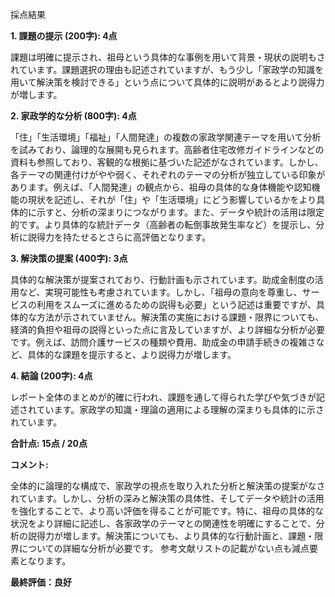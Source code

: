 採点結果

**1. 課題の提示 (200字): 4点**

課題は明確に提示され、祖母という具体的な事例を用いて背景・現状の説明もされています。課題選択の理由も記述されていますが、もう少し「家政学の知識を用いて解決策を検討できる」という点について具体的に説明があるとより説得力が増します。


**2. 家政学的な分析 (800字): 4点**

「住」「生活環境」「福祉」「人間発達」の複数の家政学関連テーマを用いて分析を試みており、論理的な展開も見られます。高齢者住宅改修ガイドラインなどの資料も参照しており、客観的な根拠に基づいた記述がなされています。しかし、各テーマの関連付けがやや弱く、それぞれのテーマの分析が独立している印象があります。例えば、「人間発達」の観点から、祖母の具体的な身体機能や認知機能の現状を記述し、それが「住」や「生活環境」にどう影響しているかをより具体的に示すと、分析の深まりにつながります。また、データや統計の活用は限定的です。より具体的な統計データ（高齢者の転倒事故発生率など）を提示し、分析に説得力を持たせるとさらに高評価となります。


**3. 解決策の提案 (400字): 3点**

具体的な解決策が提案されており、行動計画も示されています。助成金制度の活用など、実現可能性も考慮されています。しかし、「祖母の意向を尊重し、サービスの利用をスムーズに進めるための説得も必要」という記述は重要ですが、具体的な方法が示されていません。解決策の実施における課題・限界についても、経済的負担や祖母の説得といった点に言及していますが、より詳細な分析が必要です。例えば、訪問介護サービスの種類や費用、助成金の申請手続きの複雑さなど、具体的な課題を提示すると、より説得力が増します。


**4. 結論 (200字): 4点**

レポート全体のまとめが的確に行われ、課題を通して得られた学びや気づきが記述されています。家政学の知識・理論の適用による理解の深まりも具体的に示されています。


**合計点: 15点 / 20点**

**コメント:**

全体的に論理的な構成で、家政学の視点を取り入れた分析と解決策の提案がなされています。しかし、分析の深みと解決策の具体性、そしてデータや統計の活用を強化することで、より高い評価を得ることが可能です。特に、祖母の具体的な状況をより詳細に記述し、各家政学のテーマとの関連性を明確にすることで、分析の説得力が増します。解決策についても、より具体的な行動計画と、課題・限界についての詳細な分析が必要です。  参考文献リストの記載がない点も減点要素となります。


**最終評価：良好**
